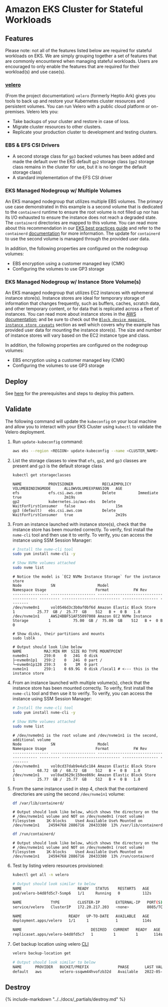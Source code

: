 # Amazon EKS Cluster for Stateful Workloads

## Features

Please note: not all of the features listed below are required for stateful workloads on EKS. We are simply grouping together a set of features that are commonly encountered when managing stateful workloads. Users are encouraged to only enable the features that are required for their workload(s) and use case(s).

### [velero](https://github.com/vmware-tanzu/velero)

(From the project documentation)
`velero` (formerly Heptio Ark) gives you tools to back up and restore your Kubernetes cluster resources and persistent volumes. You can run Velero with a public cloud platform or on-premises. Velero lets you:

- Take backups of your cluster and restore in case of loss.
- Migrate cluster resources to other clusters.
- Replicate your production cluster to development and testing clusters.

### EBS & EFS CSI Drivers

- A second storage class for `gp3` backed volumes has been added and made the default over the EKS default `gp2` storage class (`gp2` storage class remains in the cluster for use, but it is no longer the default storage class)
- A standard implementation of the EFS CSI driver

### EKS Managed Nodegroup w/ Multiple Volumes

An EKS managed nodegroup that utilizes multiple EBS volumes. The primary use case demonstrated in this example is a second volume that is dedicated to the `containerd` runtime to ensure the root volume is not filled up nor has its I/O exhausted to ensure the instance does not reach a degraded state. The `containerd` directories are mapped to this volume. You can read more about this recommendation in our [EKS best practices guide](https://aws.github.io/aws-eks-best-practices/scalability/docs/data-plane/#use-multiple-ebs-volumes-for-containers) and refer to the `containerd` [documentation](https://github.com/containerd/containerd/blob/main/docs/ops.md#base-configuration) for more information. The update for `containerd` to use the second volume is managed through the provided user data.

In addition, the following properties are configured on the nodegroup volumes:

- EBS encryption using a customer managed key (CMK)
- Configuring the volumes to use GP3 storage

### EKS Managed Nodegroup w/ Instance Store Volume(s)

An EKS managed nodegroup that utilizes EC2 instances with ephemeral instance store(s). Instance stores are ideal for temporary storage of information that changes frequently, such as buffers, caches, scratch data, and other temporary content, or for data that is replicated across a fleet of instances. You can read more about instance stores in the [AWS documentation](https://docs.aws.amazon.com/AWSEC2/latest/UserGuide/InstanceStorage.html); and be sure to check out the [`Block device mapping instance store caveats`](https://docs.aws.amazon.com/AWSEC2/latest/UserGuide/block-device-mapping-concepts.html#instance-block-device-mapping) section as well which covers why the example has provided user data for mounting the instance store(s). The size and number of instance stores will vary based on the EC2 instance type and class.

In addition, the following properties are configured on the nodegroup volumes:

- EBS encryption using a customer managed key (CMK)
- Configuring the volumes to use GP3 storage

## Deploy

See [here](https://aws-ia.github.io/terraform-aws-eks-blueprints/getting-started/#prerequisites) for the prerequisites and steps to deploy this pattern.

## Validate

The following command will update the `kubeconfig` on your local machine and allow you to interact with your EKS Cluster using `kubectl` to validate the Velero deployment.

1. Run `update-kubeconfig` command:

    ```bash
    aws eks --region <REGION> update-kubeconfig --name <CLUSTER_NAME>
    ```

2. List the storage classes to view that `efs`, `gp2`, and `gp3` classes are present and `gp3` is the default storage class

    ```sh
    kubectl get storageclasses
    ```

    ```text
    NAME            PROVISIONER             RECLAIMPOLICY   VOLUMEBINDINGMODE      ALLOWVOLUMEEXPANSION   AGE
    efs             efs.csi.aws.com         Delete          Immediate              true                   2m19s
    gp2             kubernetes.io/aws-ebs   Delete          WaitForFirstConsumer   false                  15m
    gp3 (default)   ebs.csi.aws.com         Delete          WaitForFirstConsumer   true                   2m19s
    ```

3. From an instance launched with instance store(s), check that the instance store has been mounted correctly. To verify, first install the `nvme-cli` tool and then use it to verify. To verify, you can access the instance using SSM Session Manager:

    ```sh
    # Install the nvme-cli tool
    sudo yum install nvme-cli -y

    # Show NVMe volumes attached
    sudo nvme list
    ```

    ```text
    # Notice the model is `EC2 NVMe Instance Storage` for the instance store
    Node             SN                   Model                                    Namespace Usage                      Format           FW Rev
    ---------------- -------------------- ---------------------------------------- --------- -------------------------- ---------------- --------
    /dev/nvme0n1     vol0546d3c3b0af0bf6d Amazon Elastic Block Store               1          25.77  GB /  25.77  GB    512   B +  0 B   1.0
    /dev/nvme1n1     AWS24BBF51AF55097008 Amazon EC2 NVMe Instance Storage         1          75.00  GB /  75.00  GB    512   B +  0 B   0

    # Show disks, their partitions and mounts
    sudo lsblk

    # Output should look like below
    NAME          MAJ:MIN RM  SIZE RO TYPE MOUNTPOINT
    nvme0n1       259:0    0   24G  0 disk
    ├─nvme0n1p1   259:2    0   24G  0 part /
    └─nvme0n1p128 259:3    0    1M  0 part
    nvme1n1       259:1    0 69.9G  0 disk /local1 # <--- this is the instance store
    ```

4. From an instance launched with multiple volume(s), check that the instance store has been mounted correctly. To verify, first install the `nvme-cli` tool and then use it to verify. To verify, you can access the instance using SSM Session Manager:

    ```sh
    # Install the nvme-cli tool
    sudo yum install nvme-cli -y

    # Show NVMe volumes attached
    sudo nvme list
    ```

    ```text
    # /dev/nvme0n1 is the root volume and /dev/nvme1n1 is the second, additional volume
    Node             SN                   Model                                    Namespace Usage                      Format           FW Rev
    ---------------- -------------------- ---------------------------------------- --------- -------------------------- ---------------- --------
    /dev/nvme0n1     vol0cd37dab9e4a5c184 Amazon Elastic Block Store               1          68.72  GB /  68.72  GB    512   B +  0 B   1.0
    /dev/nvme1n1     vol0ad3629c159ee869c Amazon Elastic Block Store               1          25.77  GB /  25.77  GB    512   B +  0 B   1.0
    ```

5. From the same instance used in step 4, check that the containerd directories are using the second `/dev/nvme1n1` volume:

    ```sh
    df /var/lib/containerd/
    ```

    ```text
    # Output should look like below, which shows the directory on the
    # /dev/nvme1n1 volume and NOT on /dev/nvme0n1 (root volume)
    Filesystem     1K-blocks    Used Available Use% Mounted on
    /dev/nvme1n1    24594768 2886716  20433380  13% /var/lib/containerd
    ```

    ```sh
    df /run/containerd/
    ```

    ```text
    # Output should look like below, which shows the directory on the
    # /dev/nvme1n1 volume and NOT on /dev/nvme0n1 (root volume)
    Filesystem     1K-blocks    Used Available Use% Mounted on
    /dev/nvme1n1    24594768 2886716  20433380  13% /run/containerd
    ```

6. Test by listing velero resources provisioned:

    ```bash
    kubectl get all -n velero

    # Output should look similar to below
    NAME                         READY   STATUS    RESTARTS   AGE
    pod/velero-b4d8fd5c7-5smp6   1/1     Running   0          112s

    NAME             TYPE        CLUSTER-IP       EXTERNAL-IP   PORT(S)    AGE
    service/velero   ClusterIP   172.20.217.203   <none>        8085/TCP   114s

    NAME                     READY   UP-TO-DATE   AVAILABLE   AGE
    deployment.apps/velero   1/1     1            1           114s

    NAME                               DESIRED   CURRENT   READY   AGE
    replicaset.apps/velero-b4d8fd5c7   1         1         1       114s
    ```

7. Get backup location using velero [CLI](https://velero.io/docs/v1.8/basic-install/#install-the-cli)

    ```bash
    velero backup-location get

    # Output should look similar to below
    NAME      PROVIDER   BUCKET/PREFIX             PHASE       LAST VALIDATED                  ACCESS MODE   DEFAULT
    default   aws        velero-ssqwm44hvofzb32d   Available   2022-05-22 10:53:26 -0400 EDT   ReadWrite     true
    ```

## Destroy

{%
   include-markdown "../../docs/_partials/destroy.md"
%}
